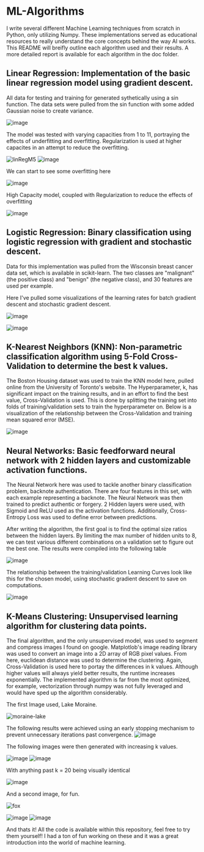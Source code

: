 # ML-Algorithms
I write several different Machine Learning techniques from scratch in Python, only utilizing Numpy.
These implementations served as educational resources to really understand the core concepts behind the way AI works.
This README will breifly outline each algorithm used and their results. A more detailed report is available for each algorithm in the doc folder.

## Linear Regression: Implementation of the basic linear regression model using gradient descent.
All data for testing and training for generated sythetically using a sin function. The data sets were pulled from the sin function with some added Gaussian noise to create variance.

![image](https://github.com/patep62/ML-Algorithms/assets/71285160/ad74928e-700b-4d46-95e9-153230e8a54b)

The model was tested with varying capacities from 1 to 11, portraying the effects of underfitting and overfitting. Regularization is used at higher capacites in an attempt to reduce the overfitting.

![linRegM5](https://github.com/patep62/ML-Algorithms/assets/71285160/55c7dce6-37e3-4b5c-8649-a91e36f0545f)
![image](https://github.com/patep62/ML-Algorithms/assets/71285160/bbd9d16f-da20-4c6e-a9e1-c317c4089ffa)

We can start to see some overfitting here

![image](https://github.com/patep62/ML-Algorithms/assets/71285160/45714d24-580c-4863-8176-3319115419c8)


High Capacity model, coupled with Regularization to reduce the effects of overfitting

![image](https://github.com/patep62/ML-Algorithms/assets/71285160/2ecb8b2f-f201-4aad-a505-1ba244f71de2)


## Logistic Regression: Binary classification using logistic regression with gradient and stochastic descent.
Data for this implementation was pulled from the Wisconsin breast cancer data set, which is available in scikit-learn. The two classes are "malignant" (the positive class) and "benign" (the negative class), and 30 features are used per example.

Here I've pulled some visualizations of the learning rates for batch gradient descent and stochastic gradient descent.

![image](https://github.com/patep62/ML-Algorithms/assets/71285160/0a24f5a5-6b2a-4975-a694-f8c6cd01d64f)

![image](https://github.com/patep62/ML-Algorithms/assets/71285160/d475512b-4c46-4b4c-9bfb-18443c16443b)


## K-Nearest Neighbors (KNN): Non-parametric classification algorithm using 5-Fold Cross-Validation to determine the best k values.

The Boston Housing dataset was used to train the KNN model here, pulled online from the University of Toronto's website. The Hyperparameter, k, has significant impact on the training results, and in an effort to find the best value, Cross-Validation is used.
This is done by splitting the training set into folds of training/validation sets to train the hyperparameter on. Below is a visualization of the relationship between the Cross-Validation and training mean squared error (MSE).

![image](https://github.com/patep62/ML-Algorithms/assets/71285160/b17e1f95-c847-45f6-b588-2d62551f8cdd)

## Neural Networks: Basic feedforward neural network with 2 hidden layers and customizable activation functions.

The Neural Network here was used to tackle another binary classification problem, backnote authentication. There are four features in this set, with each example representing a backnote. The Neural Network was then trained to predict authentic or forgery. 2 Hidden layers were used, with Sigmoid and ReLU used as the activation functions. Additionally, Cross-Entropy Loss was used to define error between predictions.

After writing the algorithm, the first goal is to find the optimal size ratios between the hidden layers. By limiting the max number of hidden units to 8, we can test various different combinations on a validation set to figure out the best one.
The results were compiled into the following table

![image](https://github.com/patep62/ML-Algorithms/assets/71285160/302a6f2a-f371-4777-8011-c48266bee41f)

The relationship between the training/validation Learning Curves look like this for the chosen model, using stochastic gradient descent to save on computations.

![image](https://github.com/patep62/ML-Algorithms/assets/71285160/3d1b0df6-8f3b-4bc4-8d59-f1f45c7f4c6b)


## K-Means Clustering: Unsupervised learning algorithm for clustering data points.
The final algorithm, and the only unsupervised model, was used to segment and compress images I found on google. Matplotlob's image reading library was used to convert an image into a 2D array of RGB pixel values. From here, euclidean distance was used to determine the clustering. Again, Cross-Validation is used here to portay the differences in k values. Although higher values will always yield better results, the runtime increases exponentially. The implemented algorithm is far from the most optimized, for example, vectorization through numpy was not fully leveraged and would have sped up the algorithm considerably.

The first Image used, Lake Moraine.

![moraine-lake](https://github.com/patep62/ML-Algorithms/assets/71285160/a800cbd6-4743-432b-9114-f0bb63ebc14f)

The following results were achieved using an early stopping mechanism to prevent unnecessary iterations past convergence.
![image](https://github.com/patep62/ML-Algorithms/assets/71285160/9fab2a11-99d9-43da-9c51-c57c81adaee6)

The following images were then generated with increasing k values.

![image](https://github.com/patep62/ML-Algorithms/assets/71285160/a08a15da-3dd2-4272-b792-94897152964d)
![image](https://github.com/patep62/ML-Algorithms/assets/71285160/32c6b74e-5df0-4768-8cf2-c2f08311c8a9)

With anything past k = 20 being visually identical

![image](https://github.com/patep62/ML-Algorithms/assets/71285160/126c9a7b-5d70-4128-8572-3a7358b19705)

And a second image, for fun.

![fox](https://github.com/patep62/ML-Algorithms/assets/71285160/4b3a2014-75e5-41ad-88ea-660e71572d1d)

![image](https://github.com/patep62/ML-Algorithms/assets/71285160/cc095ed2-1f50-4589-bb10-6f02fe9a91e4)
![image](https://github.com/patep62/ML-Algorithms/assets/71285160/e1a6c784-6c55-4a07-989d-d2a4dbe6175e)

And thats it! All the code is available within this repository, feel free to try them yourself! I had a ton of fun working on these and it was a great introduction into the world of machine learning.
